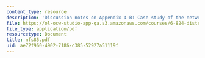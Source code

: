 ```yaml
---
content_type: resource
description: 'Discussion notes on Appendix 4-B: Case study of the network file system.'
file: https://ol-ocw-studio-app-qa.s3.amazonaws.com/courses/6-824-distributed-computer-systems-engineering-spring-2006/ae72f96049027186c38552927a51119f_nfs85.pdf
file_type: application/pdf
resourcetype: Document
title: nfs85.pdf
uid: ae72f960-4902-7186-c385-52927a51119f
---
```

